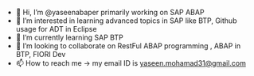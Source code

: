 - 👋 Hi, I’m @yaseenabaper primarily working on SAP ABAP
- 👀 I’m interested in learning advanced topics in SAP like BTP, Github usage for ADT in Eclipse
- 🌱 I’m currently learning SAP BTP
- 💞️ I’m looking to collaborate on RestFul ABAP programming , ABAP in BTP, FIORI Dev
- 📫 How to reach me -> my email ID is yaseen.mohamad31@gmail.com

<!---
yaseenabaper/yaseenabaper is a ✨ special ✨ repository because its `README.md` (this file) appears on your GitHub profile.
You can click the Preview link to take a look at your changes.
--->
